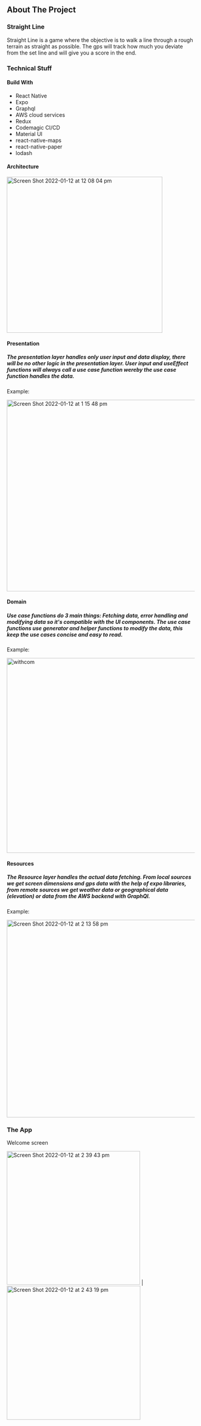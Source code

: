 ## About The Project

### Straight Line 

Straight Line is a game where the objective is to walk a line through a rough terrain as straight as possible. 
The gps will track how much you deviate from the set line and will give you a score in the end. 

### Technical Stuff

#### Build With

* React Native
* Expo
* Graphql
* AWS cloud services 
* Redux
* Codemagic CI/CD
* Material UI
* react-native-maps
* react-native-paper
* lodash

#### Architecture

<img width="417" alt="Screen Shot 2022-01-12 at 12 08 04 pm" src="https://user-images.githubusercontent.com/73681740/149047481-5242e107-b043-4bf4-843c-e3f7dba210e4.png">

#### Presentation

##### The presentation layer handles only user input and data display, there will be no other logic in the presentation layer. User input and useEffect functions will always call a use case function wereby the use case function handles the data.

Example: 

<img width="512" alt="Screen Shot 2022-01-12 at 1 15 48 pm" src="https://user-images.githubusercontent.com/73681740/149051963-9f825494-8a80-4579-a778-34d27ea11931.png">

#### Domain

##### Use case functions do 3 main things: Fetching data, error handling and modifying data so it's compatible with the UI components. The use case functions use generator and helper functions to modify the data, this keep the use cases concise and easy to read. 

Example:

<img width="521" alt="withcom" src="https://user-images.githubusercontent.com/73681740/149051542-a8304ffa-2b1c-4833-9bee-d83fd230ac4a.png">

#### Resources

##### The Resource layer handles the actual data fetching. From local sources we get screen dimensions and gps data with the help of expo libraries, from remote sources we get weather data or geographical data (elevation) or data from the AWS backend with GraphQl. 

Example: 

<img width="528" alt="Screen Shot 2022-01-12 at 2 13 58 pm" src="https://user-images.githubusercontent.com/73681740/149057789-0c50701b-21f9-4c02-a59b-da733d6df7b1.png">

### The App

Welcome screen

<img width="357" alt="Screen Shot 2022-01-12 at 2 39 43 pm" src="https://user-images.githubusercontent.com/73681740/149059809-a3fb60eb-fc95-4477-9162-bb0bae286c15.png"> | <img width="358" alt="Screen Shot 2022-01-12 at 2 43 19 pm" src="https://user-images.githubusercontent.com/73681740/149060113-14706a30-c3a7-4f47-a970-9a9f73470f35.png">











